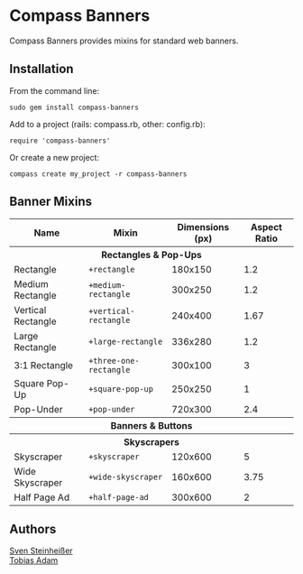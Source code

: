 # Compass Banners #

Compass Banners provides mixins for standard web banners.

## Installation ##

From the command line:

    sudo gem install compass-banners

Add to a project (rails: compass.rb, other: config.rb):

    require 'compass-banners'

Or create a new project:

    compass create my_project -r compass-banners

## Banner Mixins ##

<table>
  <tr>
    <th>Name</th>
    <th>Mixin</th>
    <th>Dimensions (px)</th>
    <th>Aspect Ratio</th>
  </tr>
  <tr>
    <th colspan="4">Rectangles &amp; Pop-Ups</th>
  </tr>
  <tr>
    <td>Rectangle</td>
    <td><code>+rectangle</code></td>
    <td>180x150</td>
    <td>1.2</td>
  </tr>
  <tr>
    <td>Medium Rectangle</td>
    <td><code>+medium-rectangle</code></td>
    <td>300x250</td>
    <td>1.2</td>
  </tr>
  <tr>
    <td>Vertical Rectangle</td>
    <td><code>+vertical-rectangle</code></td>
    <td>240x400</td>
    <td>1.67</td>
  </tr>
  <tr>
    <td>Large Rectangle</td>
    <td><code>+large-rectangle</code></td>
    <td>336x280</td>
    <td>1.2</td>
  </tr>
  <tr>
    <td>3:1 Rectangle</td>
    <td><code>+three-one-rectangle</code></td>
    <td>300x100</td>
    <td>3</td>
  </tr>
  <tr>
    <td>Square Pop-Up</td>
    <td><code>+square-pop-up</code></td>
    <td>250x250</td>
    <td>1</td>
  </tr>
  <tr>
    <td>Pop-Under</td>
    <td><code>+pop-under</code></td>
    <td>720x300</td>
    <td>2.4</td>
  </tr>
  <tr>
    <th colspan="4">Banners &amp; Buttons</th>
  </tr>
  <tr>
    <th colspan="4">Skyscrapers</th>
  </tr>
  <tr>
    <td>Skyscraper</td>
    <td><code>+skyscraper</code></td>
    <td>120x600</td>
    <td>5</td>
  </tr>
  <tr>
    <td>Wide Skyscraper</td>
    <td><code>+wide-skyscraper</code></td>
    <td>160x600</td>
    <td>3.75</td>
  </tr>
  <tr>
    <td>Half Page Ad</td>
    <td><code>+half-page-ad</code></td>
    <td>300x600</td>
    <td>2</td>
  </tr>
</table>

## Authors ##

[Sven Steinheißer](https://github.com/rockdog)<br>
[Tobias Adam](https://github.com/tow8ie)